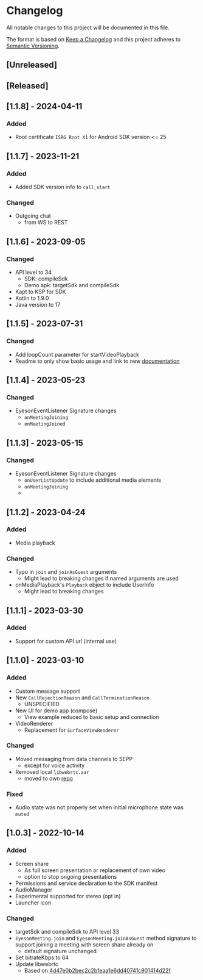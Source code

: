 # Changelog
All notable changes to this project will be documented in this file.

The format is based on [Keep a Changelog] and this project adheres to
[Semantic Versioning].  

## [Unreleased]
   
## [Released]
## [1.1.8] - 2024-04-11
### Added
- Root certificate `ISRG Root X1` for Android SDK version <= 25

## [1.1.7] - 2023-11-21
### Added
- Added SDK version info to `call_start`
### Changed
- Outgoing chat 
  - from WS to REST

## [1.1.6] - 2023-09-05
### Changed
- API level to 34
  - SDK: compileSdk
  - Demo apk: targetSdk and compileSdk
- Kapt to KSP for SDK
- Kotlin to 1.9.0
- Java version to 17

## [1.1.5] - 2023-07-31
### Changed
- Add loopCount parameter for startVideoPlayback
- Readme to only show basic usage and link to new [documentation](https://docs.eyeson.com/docs/android/intro)

## [1.1.4] - 2023-05-23
### Changed
- EyesonEventListener Signature changes
  - `onMeetingJoining`
  - `onMeetingJoined`
  
## [1.1.3] - 2023-05-15
### Changed
- EyesonEventListener Signature changes
  - `onUserListUpdate` to include additional media elements
  - `onMeetingJoining`
  - 
## [1.1.2] - 2023-04-24
### Added
- Media playback
### Changed
- Typo in `join` and `joinAsGuest` arguments
  - Might lead to breaking changes if named arguments are used
- onMediaPlayback's `Playback` object to include UserInfo
  - Might lead to breaking changes

## [1.1.1] - 2023-03-30
### Added
- Support for custom API url (internal use)

## [1.1.0] - 2023-03-10
### Added
- Custom message support
- New `CallRejectionReason` and `CallTerminationReason`
  - UNSPECIFIED
- New UI for demo app (compose)
  - View example reduced to basic setup and connection
- VideoRenderer
  - Replacement for `SurfaceViewRenderer`

### Changed
- Moved messaging from data channels to SEPP
  - except for voice activity
- Removed local `libwebrtc.aar`
  - moved to own [repo](https://github.com/eyeson-team/webrtc-android)

### Fixed
- Audio state was not properly set when initial microphone state was `muted`

## [1.0.3] - 2022-10-14
### Added
- Screen share
  - As full screen presentation or replacement of own video
  - option to stop ongoing presentations
- Permissions and service declaration to the SDK manifest
- AudioManager
- Experimental supported for stereo (opt in)
- Launcher icon

### Changed
- targetSdk and compileSdk to API level 33
- `EyesonMeeting.join` and `EyesonMeeting.joinAsGuest` method signature to support joining a meeting with screen share already on
  - default signature unchanged
- Set bitrateKbps to 64
- Update libwebrtc
  - Based on [4d47e0b2bec2c2bfeaa1e6dd40741c901414d22f](https://webrtc.googlesource.com/src/+/4d47e0b2bec2c2bfeaa1e6dd40741c901414d22f)
  


[Keep a Changelog]: http://keepachangelog.com/en/1.0.0/
[Semantic Versioning]: http://semver.org/spec/v2.0.0.html
